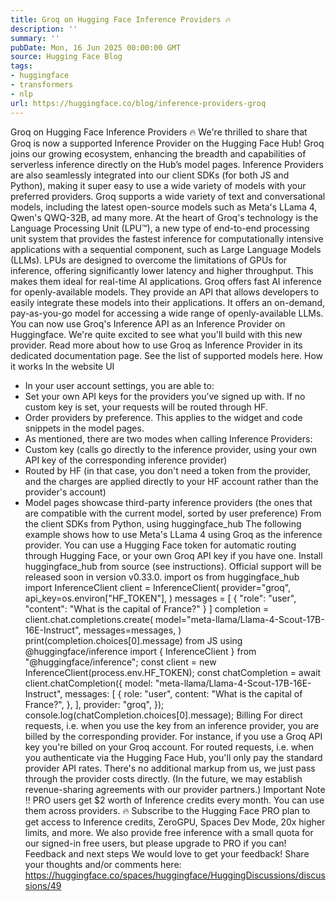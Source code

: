 ```yaml
---
title: Groq on Hugging Face Inference Providers 🔥
description: ''
summary: ''
pubDate: Mon, 16 Jun 2025 00:00:00 GMT
source: Hugging Face Blog
tags:
- huggingface
- transformers
- nlp
url: https://huggingface.co/blog/inference-providers-groq
---
```


Groq on Hugging Face Inference Providers 🔥
We're thrilled to share that Groq is now a supported Inference Provider on the Hugging Face Hub! Groq joins our growing ecosystem, enhancing the breadth and capabilities of serverless inference directly on the Hub’s model pages. Inference Providers are also seamlessly integrated into our client SDKs (for both JS and Python), making it super easy to use a wide variety of models with your preferred providers.
Groq supports a wide variety of text and conversational models, including the latest open-source models such as Meta's LLama 4, Qwen's QWQ-32B, ad many more.
At the heart of Groq's technology is the Language Processing Unit (LPU™), a new type of end-to-end processing unit system that provides the fastest inference for computationally intensive applications with a sequential component, such as Large Language Models (LLMs). LPUs are designed to overcome the limitations of GPUs for inference, offering significantly lower latency and higher throughput. This makes them ideal for real-time AI applications.
Groq offers fast AI inference for openly-available models. They provide an API that allows developers to easily integrate these models into their applications. It offers an on-demand, pay-as-you-go model for accessing a wide range of openly-available LLMs.
You can now use Groq's Inference API as an Inference Provider on Huggingface. We're quite excited to see what you'll build with this new provider.
Read more about how to use Groq as Inference Provider in its dedicated documentation page.
See the list of supported models here.
How it works
In the website UI
- In your user account settings, you are able to:
- Set your own API keys for the providers you’ve signed up with. If no custom key is set, your requests will be routed through HF.
- Order providers by preference. This applies to the widget and code snippets in the model pages.
- As mentioned, there are two modes when calling Inference Providers:
- Custom key (calls go directly to the inference provider, using your own API key of the corresponding inference provider)
- Routed by HF (in that case, you don't need a token from the provider, and the charges are applied directly to your HF account rather than the provider's account)
- Model pages showcase third-party inference providers (the ones that are compatible with the current model, sorted by user preference)
From the client SDKs
from Python, using huggingface_hub
The following example shows how to use Meta's LLama 4 using Groq as the inference provider. You can use a Hugging Face token for automatic routing through Hugging Face, or your own Groq API key if you have one.
Install huggingface_hub
from source (see instructions). Official support will be released soon in version v0.33.0.
import os
from huggingface_hub import InferenceClient
client = InferenceClient(
provider="groq",
api_key=os.environ["HF_TOKEN"],
)
messages = [
{
"role": "user",
"content": "What is the capital of France?"
}
]
completion = client.chat.completions.create(
model="meta-llama/Llama-4-Scout-17B-16E-Instruct",
messages=messages,
)
print(completion.choices[0].message)
from JS using @huggingface/inference
import { InferenceClient } from "@huggingface/inference";
const client = new InferenceClient(process.env.HF_TOKEN);
const chatCompletion = await client.chatCompletion({
model: "meta-llama/Llama-4-Scout-17B-16E-Instruct",
messages: [
{
role: "user",
content: "What is the capital of France?",
},
],
provider: "groq",
});
console.log(chatCompletion.choices[0].message);
Billing
For direct requests, i.e. when you use the key from an inference provider, you are billed by the corresponding provider. For instance, if you use a Groq API key you're billed on your Groq account.
For routed requests, i.e. when you authenticate via the Hugging Face Hub, you'll only pay the standard provider API rates. There's no additional markup from us, we just pass through the provider costs directly. (In the future, we may establish revenue-sharing agreements with our provider partners.)
Important Note ‼️ PRO users get $2 worth of Inference credits every month. You can use them across providers. 🔥
Subscribe to the Hugging Face PRO plan to get access to Inference credits, ZeroGPU, Spaces Dev Mode, 20x higher limits, and more.
We also provide free inference with a small quota for our signed-in free users, but please upgrade to PRO if you can!
Feedback and next steps
We would love to get your feedback! Share your thoughts and/or comments here: https://huggingface.co/spaces/huggingface/HuggingDiscussions/discussions/49